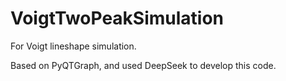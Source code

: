 # VoigtTwoPeakSimulation

For Voigt lineshape simulation.

Based on PyQTGraph, and used DeepSeek to develop this code.
